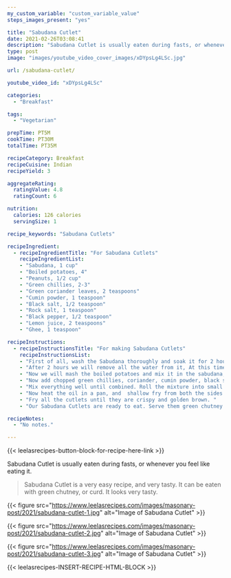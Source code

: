```yaml
---
my_custom_variable: "custom_variable_value"
steps_images_present: "yes"

title: "Sabudana Cutlet"
date: 2021-02-26T03:08:41
description: "Sabudana Cutlet is usually eaten during fasts, or whenever you feel like eating it. It can be eaten with green chutney, or curd."
type: post
image: "images/youtube_video_cover_images/xDYpsLg4LSc.jpg"

url: /sabudana-cutlet/

youtube_video_id: "xDYpsLg4LSc"

categories: 
  - "Breakfast"

tags:
  - "Vegetarian"

prepTime: PT5M
cookTime: PT30M
totalTime: PT35M

recipeCategory: Breakfast
recipeCuisine: Indian
recipeYield: 3

aggregateRating:
  ratingValue: 4.8
  ratingCount: 6

nutrition:
  calories: 126 calories
  servingSize: 1

recipe_keywords: "Sabudana Cutlets"

recipeIngredient:
  - recipeIngredientTitle: "For Sabudana Cutlets"
    recipeIngredientList:
    - "Sabudana, 1 cup" 
    - "Boiled potatoes, 4" 
    - "Peanuts, 1/2 cup" 
    - "Green chillies, 2-3" 
    - "Green coriander leaves, 2 teaspoons" 
    - "Cumin powder, 1 teaspoon" 
    - "Black salt, 1/2 teaspoon" 
    - "Rock salt, 1 teaspoon" 
    - "Black pepper, 1/2 teaspoon" 
    - "Lemon juice, 2 teaspoons" 
    - "Ghee, 1 teaspoon" 

recipeInstructions:
  - recipeInstructionsTitle: "For making Sabudana Cutlets"
    recipeInstructionsList:
    - "First of all, wash the Sabudana thoroughly and soak it for 2 hours." 
    - "After 2 hours we will remove all the water from it, At this time, our sabudana has melted and has also swollen." 
    - "Now we will mash the boiled potatoes and mix it in the sabudana, and will also add coarsed peanuts to the mixture." 
    - "Now add chopped green chillies, coriander, cumin powder, black salt, rock salt, black pepper powder, lemon juice and one teaspoon of ghee to the mixture." 
    - "Mix everything well until combined. Roll the mixture into small balls, and then flatten each ball to make patty (tikki / cutlet). Repeat the same with the remaining mixture." 
    - "Now heat the oil in a pan, and  shallow fry from both the sides. You can also deep fry cutlets, if you want." 
    - "Fry all the cutlets until they are crispy and golden brown. " 
    - "Our Sabudana Cutlets are ready to eat. Serve them green chutney and curd." 

recipeNotes:
  - "No notes." 

---
```


{{< leelasrecipes-button-block-for-recipe-here-link >}}

Sabudana Cutlet is usually eaten during fasts, or whenever you feel like eating it.

> Sabudana Cutlet  is a very easy recipe, and very tasty. It can be eaten with green chutney, or curd. It looks very tasty.

{{< figure src="https://www.leelasrecipes.com/images/masonary-post/2021/sabudana-cutlet-1.jpg" alt="Image of Sabudana Cutlet" >}}

{{< figure src="https://www.leelasrecipes.com/images/masonary-post/2021/sabudana-cutlet-2.jpg" alt="Image of Sabudana Cutlet" >}}

{{< figure src="https://www.leelasrecipes.com/images/masonary-post/2021/sabudana-cutlet-3.jpg" alt="Image of Sabudana Cutlet" >}}

{{< leelasrecipes-INSERT-RECIPE-HTML-BLOCK >}}


